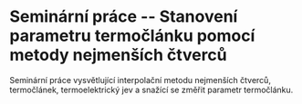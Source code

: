 # Seminární práce -- Stanovení parametru termočlánku pomocí metody nejmenších čtverců

Seminární práce vysvětlující interpolační metodu nejmenších čtverců,
termočlánek, termoelektrický jev a snažící se změřit parametr termočlánku.
